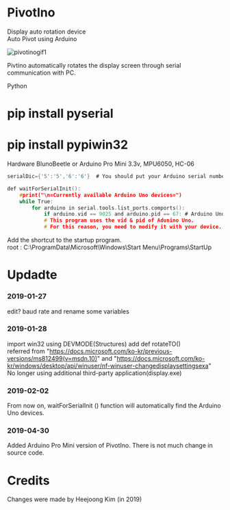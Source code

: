 # PivotIno

Display auto rotation device  
Auto Pivot using Arduino  

![pivotinogif1](https://user-images.githubusercontent.com/34006003/56954299-6ae33200-6b79-11e9-8809-79b16fbc414e.gif)

Pivtino automatically rotates the display screen through serial communication with PC.

Python
# pip install pyserial
# pip install pypiwin32

Hardware
BlunoBeetle or 
Arduino Pro Mini 3.3v, MPU6050, HC-06

```c
serialDic={'5':'5','6':'6'}  # You should put your Arduino serial number in this dictionary.

def waitForSerialInit():
    #print("\n=Currently available Arduino Uno devices=")
    while True:
        for arduino in serial.tools.list_ports.comports():
            if arduino.vid == 9025 and arduino.pid == 67: # Arduino Uno vid & pid
            # This program uses the vid & pid of Adunino Uno. 
            # For this reason, you need to modify it with your device.
```  
Add the shortcut to the startup program.  
root : C:\ProgramData\Microsoft\Windows\Start Menu\Programs\StartUp  

# Updadte
### 2019-01-27 
edit? baud rate and rename some variables  
### 2019-01-28 
import win32 using DEVMODE(Structures) add def rotateTO()  
referred from "https://docs.microsoft.com/ko-kr/previous-versions/ms812499(v=msdn.10)" and "https://docs.microsoft.com/ko-kr/windows/desktop/api/winuser/nf-winuser-changedisplaysettingsexa"  
No longer using additional third-party application(display.exe)  
### 2019-02-02
From now on, waitForSerialInit () function will automatically find the Arduino Uno devices.  
### 2019-04-30
Added Arduino Pro Mini version of PivotIno. There is not much change in source code.

# Credits
Changes were made by Heejoong Kim (in 2019) 


